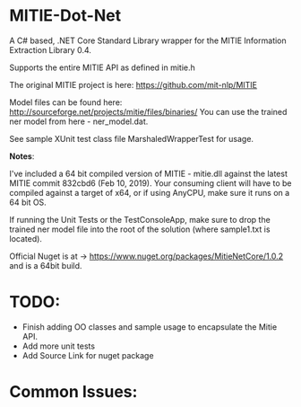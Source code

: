 ﻿# MITIE-Dot-Net
A C# based, .NET Core Standard Library wrapper for the MITIE Information Extraction Library 0.4.

Supports the entire MITIE API as defined in mitie.h

The original MITIE project is here: https://github.com/mit-nlp/MITIE

Model files can be found here: http://sourceforge.net/projects/mitie/files/binaries/
You can use the trained ner model from here - ner_model.dat.

See sample XUnit test class file MarshaledWrapperTest for usage.

**Notes**:

I've included a 64 bit compiled version of MITIE - mitie.dll against the latest MITIE commit
832cbd6 (Feb 10, 2019). Your consuming client will have to be compiled against a target of x64, or if 
using AnyCPU, make sure it runs on a 64 bit OS.

If running the Unit Tests or the TestConsoleApp, make sure to drop the trained ner model file into
the root of the solution (where sample1.txt is located).

Official Nuget is at -> https://www.nuget.org/packages/MitieNetCore/1.0.2 and is a 64bit build.
 

# TODO:

* Finish adding OO classes and sample usage to encapsulate the Mitie API.
* Add more unit tests
* Add Source Link for nuget package

# Common Issues:
